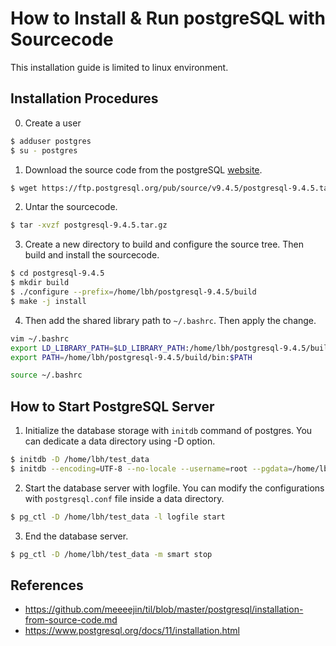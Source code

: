 # How to Install & Run postgreSQL with Sourcecode
This installation guide is limited to linux environment.

## Installation Procedures
0. Create a user
```bash
$ adduser postgres
$ su - postgres
```

1. Download the source code from the postgreSQL [website](https://www.postgresql.org/ftp/source/).
```bash
$ wget https://ftp.postgresql.org/pub/source/v9.4.5/postgresql-9.4.5.tar.gz
```

2. Untar the sourcecode.
```bash
$ tar -xvzf postgresql-9.4.5.tar.gz 
```

3. Create a new directory to build and configure the source tree. Then build and install the sourcecode.
```bash
$ cd postgresql-9.4.5
$ mkdir build
$ ./configure --prefix=/home/lbh/postgresql-9.4.5/build
$ make -j install
```

4. Then add the shared library path to ```~/.bashrc```. Then apply the change.
```bash
vim ~/.bashrc
export LD_LIBRARY_PATH=$LD_LIBRARY_PATH:/home/lbh/postgresql-9.4.5/build/lib
export PATH=/home/lbh/postgresql-9.4.5/build/bin:$PATH

source ~/.bashrc
```

## How to Start PostgreSQL Server
1. Initialize the database storage with ```initdb``` command of postgres. You can dedicate a data directory using -D option.
```bash
$ initdb -D /home/lbh/test_data
$ initdb --encoding=UTF-8 --no-locale --username=root --pgdata=/home/lbh/test_data
```

2. Start the database server with logfile. You can modify the configurations with ```postgresql.conf``` file inside a data directory.
```bash
$ pg_ctl -D /home/lbh/test_data -l logfile start
```

3. End the database server.
```bash
$ pg_ctl -D /home/lbh/test_data -m smart stop
```

## References
- https://github.com/meeeejin/til/blob/master/postgresql/installation-from-source-code.md
- https://www.postgresql.org/docs/11/installation.html
